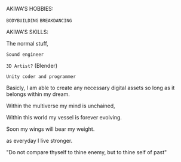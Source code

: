 


AKIWA'S HOBBIES:

``BODYBUILDING``
``BREAKDANCING``


AKIWA'S SKILLS:

The normal stuff,

``Sound engineer``

``3D Artist?`` (Blender)

``Unity coder and programmer``




Basicly, 
I am able to create any necessary digital 
assets so long as it belongs within my dream.

Within the multiverse my mind is unchained,
 
Within this world my vessel is forever evolving.

Soon my wings will bear my weight.

as everyday I live stronger. 






"Do not compare thyself to thine enemy,
 but to thine self of past"
